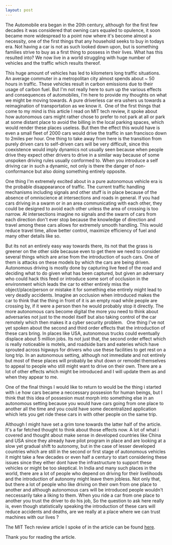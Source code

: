```yaml
---
layout: post
---
```

The Automobile era began in the 20th century, although for the first few decades it was considered that owning cars equaled to opulence, it soon became more widespread to a point now where it's become almost a necessity, one of the first things that any household seeks to buy in todays era. Not having a car is not as such looked down upon, but is something families strive to buy as a first thing to possess in their lives. What has this resulted into? We now live in a world struggling with huge number of vehicles and the traffic which results thereof. 

This huge amount of vehicles has led to kilometers long traffic situations. An average commuter in a metropolitan city almost spends about ~ 50 hours in traffic. These vehicles result in carbon emissions due to their usage of carbon fuel. But I'm not really here to sum up the various effects and consequences of automobiles, I'm here to provide my thoughts on what we might be moving towards. A pure driverless car era ushers us towards a reimagination of transportation as we know it. 
One of the first things that come to my mind is this article I read on MIT tech review, it spoke about how autonomous cars might rather chose to prefer to not park at all or park at some distant place to avoid the billing in the local parking spaces, which would render these places useless. But then the effect this would have is even a small fleet of 2000 cars would drive the traffic in san francisco down to 2miles per hour. One thing to take away from here is the transition from purely driven cars to self-driven cars will be very difficult, since this coexistence would imply dynamics not usually seen because when people drive they expect other drivers to drive in a similar way because of some unspoken driving rules usually conformed to. When you introduce a self driving car in such a dynamic, not only is there the danger of non-conformance but also doing something entirely opposite. 

One thing I'm extremely excited about in a pure autonomous vehicle era is the probable disappearance of traffic. The current traffic handling mechanisms including signals and other stuff is in place because of the absence of omniscience at intersections and roads in general. If you had cars driving in a swarm or in an area communicating with each other, they could be designed to avoid each other unless the area of crossing is too narrow. At intersections imagine no signals and the swarm of cars from each direction don't ever stop because the knowledge of direction and travel among these cars allows for extremely smooth handling. This would reduce travel time, allow better control, maximize efficiency of fuel and many other details like so.

But its not an entirely easy way towards there, its not that the grass is greener on the other side because even to get there we need to consider several things which are arise from the introduction of such cars. One of them is attacks on these models by which the cars are being driven. Autonomous driving is mostly done by capturing live feed of the road and deciding what to do given what has been captured, but given an adversary who could hack this feed or introduce some sort of occlusion in the environment which leads the car to either entirely miss the object/place/person or mistake it for something else entirely might lead to very deadly accidents. Imagine an occlusion when introduced makes the car to think that the thing in front of it is an empty road while people are crossing by, if it were a person then he would probably stop it directly. The more autonomous cars become digital the more you need to think about adversaries not just to the model itself but also taking control of the car remotely which then makes it a cyber security problem.
 
One thing I've not yet spoken about the second and third order effects that the introduction of these cars bring. In places like USA, autonomous trucks could eventually displace about 5 million jobs. Its not just that, the second order effect which is really noticeable is motels, and roadside bars and eateries which have sprouted across higways for drivers who use these facilities to get rest on a long trip. In an autonomous setting, although not immediate and not entirely but most of these places will probably be shut down or remodel themselves to appeal to people who still might want to drive on their own. There are a lot of other effects which might be introduced and I will update them as and when they appear to me.

One of the final things I would like to return to would be the thing i started with i.e how cars became a neccessary possesion for human beings, but I think that this idea of possesion must morph into something else in an autonomous setting because you would have cars going from one place to another all the time and you could have some decentralized application which lets you get ride these cars in with other people on the same trip.

Although I might have set a grim tone towards the latter half of the article. It's a far fetched thought to think about those effects now. A lot of what i covered and thought about make sense in developed countries like China and USA since they already have pilot program in place and are looking at a slow yet gradual shift to autonomy, but in the case of lesser developed countries which are still in the second or first stage of autonomous vehicles it might take a few decades or even half a century to start considering these issues since they either dont have the infrastructure to support these vehicles or might be too skeptical. In India and many such places in the world, there are a lot of people who depend on driving for their livelihoods and the introduction of autonomy might leave them jobless. Not only that, but there a lot of people who like driving on their own from one place to another and although autonomous cars will be introduced people wouldn't neccessarily take a liking to them. When you ride a car from one place to another you trust the driver to do his job, So the question to ask here really is, even though statistically speaking the introduction of these cars will reduce accidents and deaths, are we really at a place where we can trust machines with our lives ?

The MIT Tech review article I spoke of in the article can be found [here](https://www.technologyreview.com/the-download/612873/self-driving-cars-could-make-city-congestion-a-whole-lot-worse/).

Thank you for reading the article.
